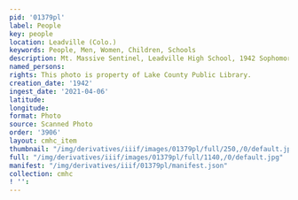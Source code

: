 ```yaml
---
pid: '01379pl'
label: People
key: people
location: Leadville (Colo.)
keywords: People, Men, Women, Children, Schools
description: Mt. Massive Sentinel, Leadville High School, 1942 Sophomore Class
named_persons: 
rights: This photo is property of Lake County Public Library.
creation_date: '1942'
ingest_date: '2021-04-06'
latitude: 
longitude: 
format: Photo
source: Scanned Photo
order: '3906'
layout: cmhc_item
thumbnail: "/img/derivatives/iiif/images/01379pl/full/250,/0/default.jpg"
full: "/img/derivatives/iiif/images/01379pl/full/1140,/0/default.jpg"
manifest: "/img/derivatives/iiif/01379pl/manifest.json"
collection: cmhc
! '': 
---
```

